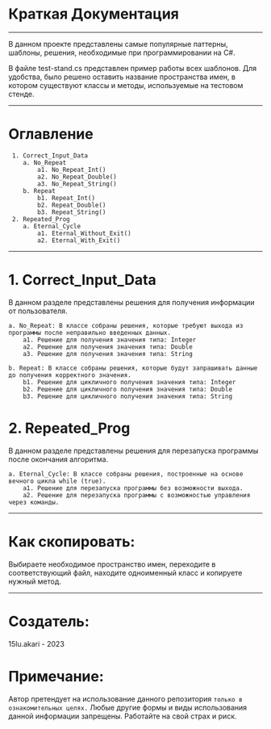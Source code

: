 # Краткая Документация

___________________________________________________________________________
В данном проекте представлены самые популярные паттерны, 
шаблоны, решения, необходимые при программировании на C#.

В файле test-stand.cs представлен пример работы всех
шаблонов. Для удобства, было решено оставить название
пространства имен, в котором существуют классы и методы,
используемые на тестовом стенде.

___________________________________________________________________________
# Оглавление
```no-highlight
 1. Correct_Input_Data
    a. No_Repeat
        a1. No_Repeat_Int()
        a2. No_Repeat_Double()
        a3. No_Repeat_String()
    b. Repeat
        b1. Repeat_Int()
        b2. Repeat_Double()
        b3. Repeat_String()
 2. Repeated_Prog
    a. Eternal_Cycle
        a1. Eternal_Without_Exit()
        a2. Eternal_With_Exit()
```
___________________________________________________________________________
# 1. Correct_Input_Data
В данном разделе представлены решения для получения информации от пользователя.
```
a. No_Repeat: В классе собраны решения, которые требуют выхода из  программы после неправильно введенных данных.
    a1. Решение для получения значения типа: Integer
    a2. Решение для получения значения типа: Double
    a3. Решение для получения значения типа: String
```
```
b. Repeat: В классе собраны решения, которые будут запрашивать данные до получения корректного значения.
    b1. Решение для цикличного получения значения типа: Integer
    b2. Решение для цикличного получения значения типа: Double
    b3. Решение для цикличного получения значения типа: String
```
# 2. Repeated_Prog
В данном разделе представлены решения для перезапуска программы после окончания алгоритма.
```
a. Eternal_Cycle: В классе собраны решения, построенные на основе вечного цикла while (true).
    a1. Решение для перезапуска программы без возможности выхода.
    a2. Решение для перезапуска программы с возможностью управления через команды. 
```

___________________________________________________________________________
# Как скопировать:
Выбираете необходимое пространство имен, переходите в 
соответствующий файл, находите одноименный класс и 
копируете нужный метод.

___________________________________________________________________________
# Создатель:
15lu.akari   -   2023

# Примечание:
Автор претендует на использование данного репозитория ```только в ознакомительных целях.```
Любые другие формы и виды использования данной информации запрещены. Работайте на свой страх и риск. 
